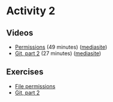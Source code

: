 # Activity 2

## Videos

  * [Permissions](https://ams-hsta-ims-ond.mediasite.com/MediasiteDeliver/vol01/bristoluniversity/MP4Video/09947229-01c2-42f4-913a-47e0f408b65a.mp4/QualityLevels(698000)) (49 minutes) ([mediasite](https://mediasite.bris.ac.uk/Mediasite/Play/59ae0300ae054920a37768c1c4b437ee1d))
  * [Git, part 2](https://ams-hsta-ims-ond.mediasite.com/MediasiteDeliver/vol01/bristoluniversity/MP4Video/65e03330-3058-4f80-a8a9-91dab2b975ac.mp4/QualityLevels(698000)) (27 minutes) ([mediasite](https://mediasite.bris.ac.uk/Mediasite/Play/381294eb61ff4e4cb62368ebd743f7a81d))

## Exercises

  * [File permissions](permissions.md)
  * [Git, part 2](git2.md)